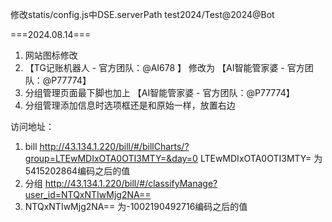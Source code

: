 




修改statis/config.js中DSE.serverPath
test2024/Test@2024@Bot

===2024.08.14===
1. 网站图标修改
2. 【TG记账机器人 - 官方团队：@AI678 】 修改为 【AI智能管家婆 - 官方团队：@P77774】
3.  分组管理页面最下脚也加上 【AI智能管家婆 - 官方团队：@P77774】
4.  分组管理添加信息时选项框还是和原始一样，放置右边

访问地址：
1. bill   http://43.134.1.220/bill/#/billCharts/?group=LTEwMDIxOTA0OTI3MTY=&day=0
   LTEwMDIxOTA0OTI3MTY= 为5415202864编码之后的值
2. 分组  http://43.134.1.220/bill/#/classifyManage?user_id=NTQxNTIwMjg2NA==
3. NTQxNTIwMjg2NA==   为-1002190492716编码之后的值
   
